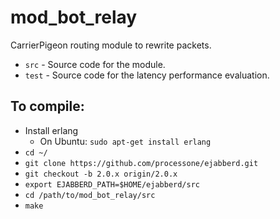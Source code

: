 # mod_bot_relay
CarrierPigeon routing module to rewrite packets.
* `src` - Source code for the module.
* `test` - Source code for the latency performance evaluation.

## To compile:
* Install erlang
    * On Ubuntu: `sudo apt-get install erlang`
* `cd ~/`
* `git clone https://github.com/processone/ejabberd.git`
* `git checkout -b 2.0.x origin/2.0.x`
* `export EJABBERD_PATH=$HOME/ejabberd/src`
* `cd /path/to/mod_bot_relay/src`
* `make`
